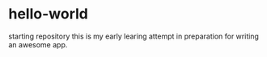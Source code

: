 # hello-world
starting repository
this is my early learing attempt in preparation for writing an awesome app.
